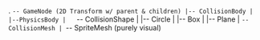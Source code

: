 .
`-- GameNode (2D Transform w/ parent & children)
	|-- CollisionBody
	|	|--PhysicsBody
	|	`-- CollisionShape
	|		|-- Circle
	|		|-- Box
	|		|-- Plane
	|		`--CollisionMesh
	|
	`-- SpriteMesh (purely visual)